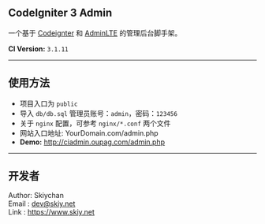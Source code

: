 CodeIgniter 3 Admin
-------------------------
一个基于 [Codeignter](https://github.com/bcit-ci/CodeIgniter) 和 [AdminLTE](https://github.com/almasaeed2010/AdminLTE) 的管理后台脚手架。   

**CI Version:** ```3.1.11```   

-------------------------
## 使用方法
- 项目入口为 ``public``
- 导入 ``db/db.sql`` 管理员账号：```admin```，密码：```123456```
- 关于 ```nginx``` 配置，可参考 ```nginx/*.conf``` 两个文件
- 网站入口地址: YourDomain.com/admin.php
- **Demo:** http://ciadmin.oupag.com/admin.php

-------------------------
## 开发者
Author: Skiychan   
Email : dev@skiy.net   
Link  : https://www.skiy.net 

 

